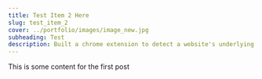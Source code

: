 ```yaml
---
title: Test Item 2 Here
slug: test_item_2
cover: ../portfolio/images/image_new.jpg
subheading: Test
description: Built a chrome extension to detect a website's underlying tech using the WhatCMS.org API
---
```


This is some content for the first post